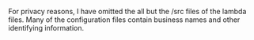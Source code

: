 For privacy reasons, I have omitted the all but the /src files of the lambda files. Many of the configuration files contain business names and other identifying information.
